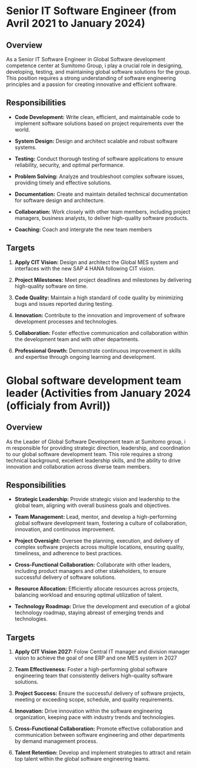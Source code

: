 # Senior IT Software Engineer (from Avril 2021 to January 2024)

## Overview

As a Senior IT Software Engineer in Global Software development competence center at Sumitomo Group, i play a crucial role in designing, developing, testing, and maintaining global software solutions for the group. This position requires a strong understanding of software engineering principles and a passion for creating innovative and efficient software.

## Responsibilities

- **Code Development:** Write clean, efficient, and maintainable code to implement software solutions based on project requirements over the world.
  
- **System Design:** Design and architect scalable and robust software systems.

- **Testing:** Conduct thorough testing of software applications to ensure reliability, security, and optimal performance.

- **Problem Solving:** Analyze and troubleshoot complex software issues, providing timely and effective solutions.

- **Documentation:** Create and maintain detailed technical documentation for software design and architecture.

- **Collaboration:** Work closely with other team members, including project managers, business analysts, to deliver high-quality software products.

- **Coaching:** Coach and intergrate the new team members

## Targets

1. **Apply CIT Vision:** Design and architect the Global MES system and interfaces with the new SAP 4 HANA following CIT vision.

1. **Project Milestones:** Meet project deadlines and milestones by delivering high-quality software on time.

2. **Code Quality:** Maintain a high standard of code quality by minimizing bugs and issues reported during testing.

3. **Innovation:** Contribute to the innovation and improvement of software development processes and technologies.

4. **Collaboration:** Foster effective communication and collaboration within the development team and with other departments.

5. **Professional Growth:** Demonstrate continuous improvement in skills and expertise through ongoing learning and development.

##
##

# Global software development team leader (Activities from January 2024 (officialy from Avril))

## Overview

As the Leader of Global Software Development team at Sumitomo group, i m responsible for providing strategic direction, leadership, and coordination to our global software development team. This role requires a strong technical background, excellent leadership skills, and the ability to drive innovation and collaboration across diverse team members.

## Responsibilities

- **Strategic Leadership:** Provide strategic vision and leadership to the global team, aligning with overall business goals and objectives.

- **Team Management:** Lead, mentor, and develop a high-performing global software development team, fostering a culture of collaboration, innovation, and continuous improvement.

- **Project Oversight:** Oversee the planning, execution, and delivery of complex software projects across multiple locations, ensuring quality, timeliness, and adherence to best practices.

- **Cross-Functional Collaboration:** Collaborate with other leaders, including product managers and other stakeholders, to ensure successful delivery of software solutions.

- **Resource Allocation:** Efficiently allocate resources across projects, balancing workload and ensuring optimal utilization of talent.

- **Technology Roadmap:** Drive the development and execution of a global technology roadmap, staying abreast of emerging trends and technologies.


## Targets

1. **Apply CIT Vision 2027:** Folow Central IT manager and division manager vision to achieve the goal of one ERP and one MES system in 2027

2. **Team Effectiveness:** Foster a high-performing global software engineering team that consistently delivers high-quality software solutions.

3. **Project Success:** Ensure the successful delivery of software projects, meeting or exceeding scope, schedule, and quality requirements.

4. **Innovation:** Drive innovation within the software engineering organization, keeping pace with industry trends and technologies.

4. **Cross-Functional Collaboration:** Promote effective collaboration and communication between software engineering and other departments by demand management process.

5. **Talent Retention:** Develop and implement strategies to attract and retain top talent within the global software engineering teams.
